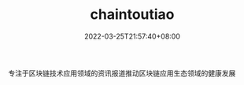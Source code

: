 ﻿---
weight: 
title: "chaintoutiao"
description: "专注于区块链技术应用领域的资讯报道推动区块链应用生态领域的健康发展"
date: 2022-03-25T21:57:40+08:00
lastmod: 2022-03-25T16:45:40+08:00
draft: false
authors: ["Metabd"]
featuredImage: "chaintoutiao.jpg"
link: ""
tags: ["微信公众号","chaintoutiao"]
categories: ["navigation"]
navigation: ["微信公众号"]
lightgallery: true
toc: true
pinned: false
recommend: false
recommend1: false
---
专注于区块链技术应用领域的资讯报道推动区块链应用生态领域的健康发展
